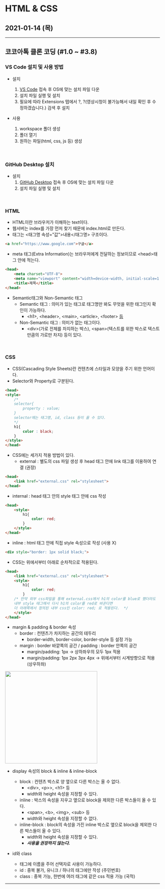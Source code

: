 # HTML & CSS
## 2021-01-14 (목)
---
## 코코아톡 클론 코딩 (#1.0 ~ #3.8)

### VS Code 설치 및 사용 방법
- 설치
    1. [VS Code](https://code.visualstudio.com/ "VS Code 다운로드 주소") 접속 후 OS에 맞는 설치 파일 다운
    2. 설치 파일 실행 및 설치
    3. 필요에 따라 Extensions 탭에서 ?, ?(영상시청이 불가능해서 내일 확인 후 수정하겠습니다.) 검색 후 설치

- 사용
    1. workspace 폴더 생성
    2. 폴더 열기
    3. 원하는 파일(html, css, js 등) 생성

<br>

### GitHub Desktop 설치
- 설치
  1. [GitHub Desktop](https://desktop.github.com/ "GitHub Desktop 다운로드 주소") 접속 후 OS에 맞는 설치 파일 다운
  2. 설치 파일 실행 및 설치

<br>

### HTML
- HTML이란 브라우저가 이해하는 text이다.
- 웹서버는 index를 가장 먼저 찾기 때문에 index.html로 만든다.
- 태그는 <태그명 속성="값">내용</태그명> 구조이다.
``` html
<a href="https://www.google.com">구글</a>
```
- meta 태그(Extra Information)는 브라우저에게 전달하는 정보이므로 \<head>태그 안에 적는다.
``` html
<head>
    <meta charset="UTF-8">
    <meta name="viewport" content="width=device-width, initial-scale=1.0">
    <title>제목</title>
</head>
```
- Semantic태그와 Non-Semantic 태그
  - Semantic 태그 : 의미가 있는 태그로 태그명만 봐도 무엇을 위한 태그인지 확인이 가능하다.
    - \<h1>, \<header>, \<main>, \<article>, \<footer> [등](https://developer.mozilla.org/en-US/docs/Glossary/Semantics "Mozilla Semantic tag")
  - Non-Semantic 태그 : 의미가 없는 태그이다.
    - \<div>(가로 전체를 차지하는 박스), \<span>(텍스트를 위한 박스로 텍스트 만큼의 가로만 차지) 등이 있다.
        
<br>

### CSS
- CSS(Cascading Style Sheets)란 컨텐츠에 스타일과 모양을 주기 위한 언어이다.
- Selector와 Property로 구분된다.
``` html
<head>
<style>
    /*
    selector{
        property : value;
    }
    selector에는 태그명, id, class 등이 올 수 있다.
    */
    h1{
        color : black;
    }
</style>
</head>
```
- CSS에는 세가지 적용 방법이 있다.
  - external : 별도의 css 파일 생성 후 head 태그 안에 link 태그를 이용하여 연결 (권장)
``` html
<head>
    <link href="external.css" rel="stylesheet">
</head>
```
  - internal : head 태그 안의 style 태그 안에 css 작성
``` html
<head>
    <style>
        h1{
            color: red;
        }
    </style>
</head>
```
  - inline : html 태그 안에 직접 style 속성으로 작성 (사용 X)
``` html
<div style="border: 1px solid black;">
```
- CSS는 위에서부터 아래로 순차적으로 적용된다.
``` html
<head>
    <link href="external.css" rel="stylesheet">
    <style>
        h1{
            color: red;
        }
    /* 만약 외부 css파일을 통해 external.css에서 h1의 color를 blue로 했더라도 
    내부 style 태그에서 다시 h1의 color를 red로 바꾼다면 
    더 아래쪽에서 정의된 내부 css인 color: red; 로 적용된다.  */
    </style>
</head>
```
- margin & padding & border 속성
  - border : 컨텐츠가 차지하는 공간의 테두리
    - border-width, border-color, border-style 등 설정 가능
  - margin : border 바깥쪽의 공간 / padding : border 안쪽의 공간
    - margin/padding: 1px -> 상하좌우의 모두 1px 적용
    - margin/padding: 1px 2px 3px 4px -> 위에서부터 시계방향으로 적용 (상우하좌)

<img src="https://espezua.github.io/blog/imgs/boxmodel.png" width="300" height="300">

- display 속성의 block & inline & inline-block
  - block : 컨텐츠 박스로 양 옆으로 다른 박스는 올 수 없다.
    - \<div>, \<p>>, \<h1> 등
    - width와 height 속성을 지정할 수 있다.
  - inline : 박스의 속성을 지우고 옆으로 block을 제외한 다른 박스들이 올 수 있다.
    - \<span>, \<b>, \<img>, \<sub> 등
    - width와 height 속성을 지정할 수 없다.
  - inline-block : block의 속성을 가진 inline 박스로 옆으로 block을 제외한 다른 박스들이 올 수 있다.
    - width와 height 속성을 지정할 수 있다.
    - ***사용을 권장하지 않는다.***

- id와 class
  - 태그에 이름을 주어 선택자로 사용이 가능하다.
  - id : 중복 불가, 유니크 / 하나의 태그에만 작성 (주민번호)
  - class : 중복 가능, 한번에 여러 태그에 같은 css 적용 가능 (국적)

---
